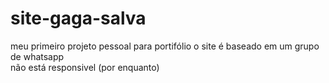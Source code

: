 # site-gaga-salva
meu primeiro projeto pessoal para portifólio o site é baseado em um grupo de whatsapp  
não está responsivel (por enquanto)

